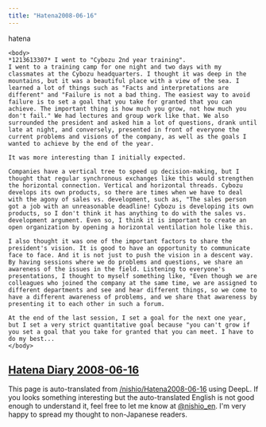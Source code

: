 ```yaml
---
title: "Hatena2008-06-16"
---
```


hatena

```
<body>
*1213613307* I went to "Cybozu 2nd year training".
I went to a training camp for one night and two days with my classmates at the Cybozu headquarters. I thought it was deep in the mountains, but it was a beautiful place with a view of the sea. I learned a lot of things such as "Facts and interpretations are different" and "Failure is not a bad thing. The easiest way to avoid failure is to set a goal that you take for granted that you can achieve. The important thing is how much you grow, not how much you don't fail." We had lectures and group work like that. We also surrounded the president and asked him a lot of questions, drank until late at night, and conversely, presented in front of everyone the current problems and visions of the company, as well as the goals I wanted to achieve by the end of the year.

It was more interesting than I initially expected.

Companies have a vertical tree to speed up decision-making, but I thought that regular synchronous exchanges like this would strengthen the horizontal connection. Vertical and horizontal threads. Cybozu develops its own products, so there are times when we have to deal with the agony of sales vs. development, such as, "The sales person got a job with an unreasonable deadline! Cybozu is developing its own products, so I don't think it has anything to do with the sales vs. development argument. Even so, I think it is important to create an open organization by opening a horizontal ventilation hole like this.

I also thought it was one of the important factors to share the president's vision. It is good to have an opportunity to communicate face to face. And it is not just to push the vision in a descent way. By having sessions where we do problems and questions, we share an awareness of the issues in the field. Listening to everyone's presentations, I thought to myself something like, "Even though we are colleagues who joined the company at the same time, we are assigned to different departments and see and hear different things, so we come to have a different awareness of problems, and we share that awareness by presenting it to each other in such a forum.

At the end of the last session, I set a goal for the next one year, but I set a very strict quantitative goal because "you can't grow if you set a goal that you take for granted that you can meet. I have to do my best...
</body>
```


[Hatena Diary 2008-06-16](https://nishiohirokazu.hatenadiary.org/archive/2008/06/16)
---
This page is auto-translated from [/nishio/Hatena2008-06-16](https://scrapbox.io/nishio/Hatena2008-06-16) using DeepL. If you looks something interesting but the auto-translated English is not good enough to understand it, feel free to let me know at [@nishio_en](https://twitter.com/nishio_en). I'm very happy to spread my thought to non-Japanese readers.
